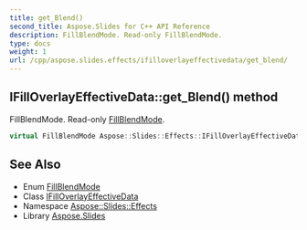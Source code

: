 ```yaml
---
title: get_Blend()
second_title: Aspose.Slides for C++ API Reference
description: FillBlendMode. Read-only FillBlendMode.
type: docs
weight: 1
url: /cpp/aspose.slides.effects/ifilloverlayeffectivedata/get_blend/
---
```

## IFillOverlayEffectiveData::get_Blend() method


FillBlendMode. Read-only [FillBlendMode](../../../aspose.slides/fillblendmode/).

```cpp
virtual FillBlendMode Aspose::Slides::Effects::IFillOverlayEffectiveData::get_Blend()=0
```

## See Also

* Enum [FillBlendMode](../../aspose.slides/fillblendmode/)
* Class [IFillOverlayEffectiveData](./)
* Namespace [Aspose::Slides::Effects](../)
* Library [Aspose.Slides](../../)